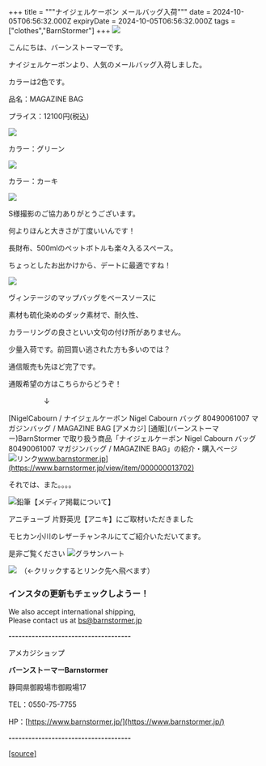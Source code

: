 +++
title = """ナイジェルケーボン メールバッグ入荷"""
date = 2024-10-05T06:56:32.000Z
expiryDate = 2024-10-05T06:56:32.000Z
tags = ["clothes","BarnStormer"]
+++
[![](https://stat.ameba.jp/user_images/20231023/16/barnstormer-go/b2/03/p/o0420015015354743273.png)](https://ameblo.jp/barnstormer-go/entry-12825670498.html)

こんにちは、バーンストーマーです。

ナイジェルケーボンより、人気のメールバッグ入荷しました。

カラーは2色です。

品名：MAGAZINE BAG 

プライス：12100円(税込)

[![](https://stat.ameba.jp/user_images/20241005/12/barnstormer-go/7c/78/j/o0466070015494269628.jpg)](https://stat.ameba.jp/user_images/20241005/12/barnstormer-go/7c/78/j/o0466070015494269628.jpg)

カラー：グリーン

[![](https://stat.ameba.jp/user_images/20241005/12/barnstormer-go/78/c6/j/o0466070015494269622.jpg)](https://stat.ameba.jp/user_images/20241005/12/barnstormer-go/78/c6/j/o0466070015494269622.jpg)

カラー：カーキ

[![](https://stat.ameba.jp/user_images/20241005/12/barnstormer-go/2c/ec/j/o0466070015494269626.jpg)](https://stat.ameba.jp/user_images/20241005/12/barnstormer-go/2c/ec/j/o0466070015494269626.jpg)

S様撮影のご協力ありがとうございます。

何よりほんと大きさが丁度いいんです！

長財布、500mlのペットボトルも楽々入るスペース。

ちょっとしたお出かけから、デートに最適ですね！

[![](https://stat.ameba.jp/user_images/20241005/12/barnstormer-go/71/2e/j/o0700046615494269633.jpg)](https://stat.ameba.jp/user_images/20241005/12/barnstormer-go/71/2e/j/o0700046615494269633.jpg)

ヴィンテージのマップバッグをベースソースに

素材も硫化染めのダック素材で、耐久性、

カラーリングの良さといい文句の付け所がありません。

少量入荷です。前回買い逃された方も多いのでは？

通信販売も先ほど完了です。

通販希望の方はこちらからどうぞ！

　　　　　↓

[NigelCabourn / ナイジェルケーボン Nigel Cabourn バッグ 80490061007 マガジンバッグ / MAGAZINE BAG \[アメカジ\] \[通販\](バーンストーマー)BarnStormer で取り扱う商品「ナイジェルケーボン Nigel Cabourn バッグ 80490061007 マガジンバッグ / MAGAZINE BAG」の紹介・購入ページ![リンク](https://c.stat100.ameba.jp/ameblo/symbols/v3.20.0/svg/gray/editor_link.svg)www.barnstormer.jp](https://www.barnstormer.jp/view/item/000000013702)

それでは、また。。。。

![鉛筆](https://stat100.ameba.jp/blog/ucs/img/char/char3/519.png)【メディア掲載について】

アニチューブ 片野英児【アニキ】にご取材いただきました

モヒカン小川のレザーチャンネルにてご紹介いただいてます。

是非ご覧ください ![グラサンハート](https://stat100.ameba.jp/blog/ucs/img/char/char3/148.png)

[![](https://stat.ameba.jp/user_images/20230412/16/barnstormer-go/6a/23/p/o0108010815269242493.png)](https://www.instagram.com/barnstormer_daily/)　（←クリックするとリンク先へ飛べます）

### インスタの更新もチェックしようー！

We also accept international shipping,  
Please contact us at bs@barnstormer.jp

**\-------------------------------------**

アメカジショップ

**バーンストーマーBarnstormer**

静岡県御殿場市御殿場17

TEL：0550-75-7755

HP：[https://www.barnstormer.jp/](https://www.barnstormer.jp/)

**\-------------------------------------**

[[source]](https://ameblo.jp/barnstormer-go/entry-12870097954.html)
